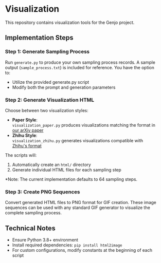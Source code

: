 # Visualization

This repository contains visualization tools for the Genjo project.

## Implementation Steps

### Step 1: Generate Sampling Process
Run `generate.py` to produce your own sampling process records. A sample output (`sample_process.txt`) is included for reference. You have the option to:
- Utilize the provided generate.py script
- Modify both the prompt and generation parameters

### Step 2: Generate Visualization HTML
Choose between two visualization styles:
- **Paper Style**:  
  `visualization_paper.py` produces visualizations matching the format in [our arXiv paper](https://arxiv.org/abs/2502.09992)
- **Zhihu Style**:  
  `visualization_zhihu.py` generates visualizations compatible with [Zhihu's format](https://zhuanlan.zhihu.com/p/24214732238)

The scripts will:
1. Automatically create an `html/` directory
2. Generate individual HTML files for each sampling step

*Note: The current implementation defaults to 64 sampling steps. 

### Step 3: Create PNG Sequences
Convert generated HTML files to PNG format for GIF creation. These image sequences can be used with any standard GIF generator to visualize the complete sampling process.

## Technical Notes
- Ensure Python 3.8+ environment
- Install required dependencies: `pip install html2image`
- For custom configurations, modify constants at the beginning of each script
